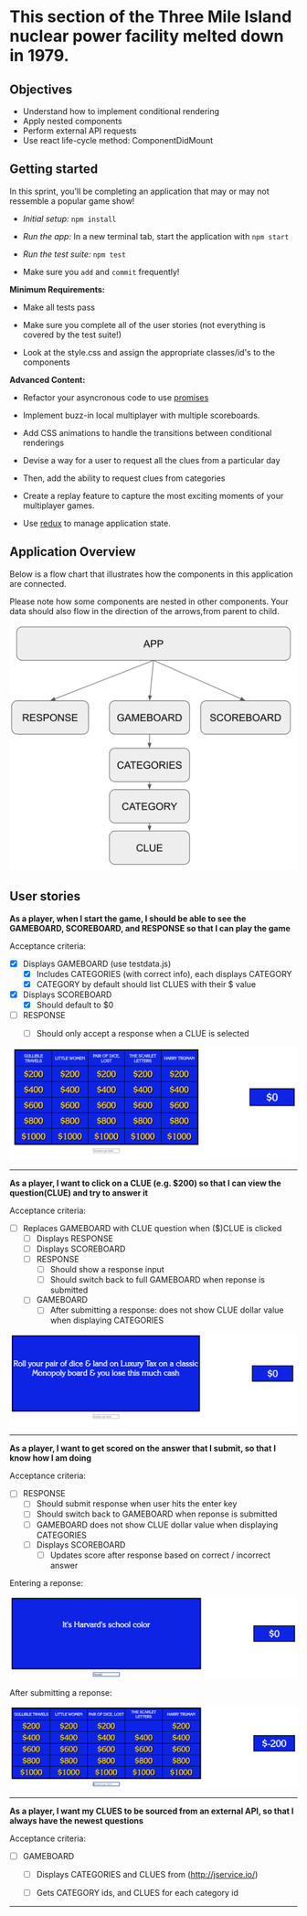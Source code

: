 # This section of the Three Mile Island nuclear power facility melted down in 1979.

## Objectives

 - Understand how to implement conditional rendering
 - Apply nested components
 - Perform external API requests
 - Use react life-cycle method: ComponentDidMount

## Getting started

In this sprint, you'll be completing an application that may or may not ressemble a popular game show!

 - *Initial setup:* `npm install`
 
 - *Run the app:* In a new terminal tab, start the application with `npm start`

 - *Run the test suite:* `npm test`
 
 - Make sure you `add` and `commit` frequently!


**Minimum Requirements:**

 - Make all tests pass

 - Make sure you complete all of the user stories (not everything is covered by the test suite!)

 - Look at the style.css and assign the appropriate classes/id's to the components
 
**Advanced Content:**

 - Refactor your asyncronous code to use [promises](https://developer.mozilla.org/en-US/docs/Web/JavaScript/Reference/Global_Objects/Promise)
 
 - Implement buzz-in local multiplayer with multiple scoreboards.
 
 - Add CSS animations to handle the transitions between conditional renderings
 
 - Devise a way for a user to request all the clues from a particular day
 
 - Then, add the ability to request clues from categories
 
 - Create a replay feature to capture the most exciting moments of your multiplayer games.
 
 - Use [redux](https://redux.js.org/) to manage application state.


## Application Overview

Below is a flow chart that illustrates how the components in this application are connected.

Please note how some components are nested in other components. Your data should also flow in the direction of the arrows,from parent to child.

![component-flow-chart](./images/component-flow-chart.png)


## User stories

**As a player, when I start the game, I should be able to see the GAMEBOARD, SCOREBOARD, and RESPONSE so that I can play the game**

Acceptance criteria:
 
- [X] Displays GAMEBOARD (use testdata.js)
  - [X] Includes CATEGORIES (with correct info), each displays CATEGORY
  - [X] CATEGORY by default should list CLUES with their $ value
- [X] Displays SCOREBOARD
  - [X] Should default to $0
- [ ] RESPONSE
  - [ ] Should only accept a response when a CLUE is selected


![app-component.png](./images/app-component.png)


---------------------------------------------------

**As a player, I want to click on a CLUE (e.g. $200) so that I can view the question(CLUE) and try to answer it**


Acceptance criteria:
 
- [ ] Replaces GAMEBOARD with CLUE question when ($)CLUE is clicked
  - [ ] Displays RESPONSE
  - [ ] Displays SCOREBOARD
  - [ ] RESPONSE
    - [ ] Should show a response input
    - [ ] Should switch back to full GAMEBOARD when reponse is submitted
  - [ ] GAMEBOARD
    - [ ] After submitting a response: does not show CLUE dollar value when displaying CATEGORIES

![clue](./images/clue.png)


---------------------------------------------------

**As a player, I want to get scored on the answer that I submit, so that I know how I am doing**


Acceptance criteria:
 
- [ ] RESPONSE
  - [ ] Should submit response when user hits the enter key
  - [ ] Should switch back to GAMEBOARD when reponse is submitted
  - [ ] GAMEBOARD does not show CLUE dollar value when displaying CATEGORIES
  - [ ] Displays SCOREBOARD
    - [ ] Updates score after response based on correct / incorrect answer

Entering a reponse:

![clue](./images/clue-response.png)


After submitting a reponse:

![clue](./images/response-submit.png)


---------------------------------------------------

**As a player, I want my CLUES to be sourced from an external API, so that I always have the newest questions**


Acceptance criteria:
 
- [ ] GAMEBOARD
  - [ ] Displays CATEGORIES and CLUES from (http://jservice.io/)
  - [ ] Gets CATEGORY ids, and CLUES for each category id


---------------------------------------------------
